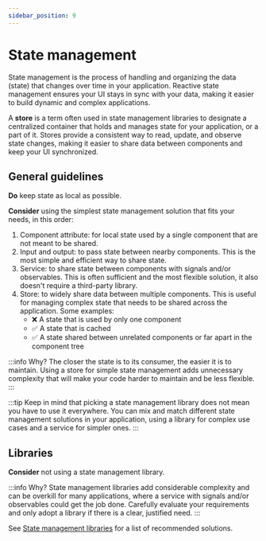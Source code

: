 ```yaml
---
sidebar_position: 9
---
```

# State management

State management is the process of handling and organizing the data (state) that changes over time in your application. Reactive state management ensures your UI stays in sync with your data, making it easier to build dynamic and complex applications.

A **store** is a term often used in state management libraries to designate a centralized container that holds and manages state for your application, or a part of it. Stores provide a consistent way to read, update, and observe state changes, making it easier to share data between components and keep your UI synchronized.

## General guidelines

**Do** keep state as local as possible.

**Consider** using the simplest state management solution that fits your needs, in this order:

1. Component attribute: for local state used by a single component that are not meant to be shared.
2. Input and output: to pass state between nearby components. This is the most simple and efficient way to share state.
3. Service: to share state between components with signals and/or observables. This is often sufficient and the most flexible solution, it also doesn't require a third-party library.
4. Store: to widely share data between multiple components. This is useful for managing complex state that needs to be shared across the application. Some examples:
   - ❌ A state that is used by only one component
   - ✅ A state that is cached
   - ✅ A state shared between unrelated components or far apart in the component tree

:::info Why?
The closer the state is to its consumer, the easier it is to maintain. Using a store for simple state management adds unnecessary complexity that will make your code harder to maintain and be less flexible.
:::

:::tip
Keep in mind that picking a state management library does not mean you have to use it everywhere. You can mix and match different state management solutions in your application, using a library for complex use cases and a service for simpler ones.
:::

## Libraries

**Consider** not using a state management library.

:::info Why?
State management libraries add considerable complexity and can be overkill for many applications, where a service with signals and/or observables could get the job done. Carefully evaluate your requirements and only adopt a library if there is a clear, justified need.
:::

See [State management libraries](./libraries.md#state-management) for a list of recommended solutions.
